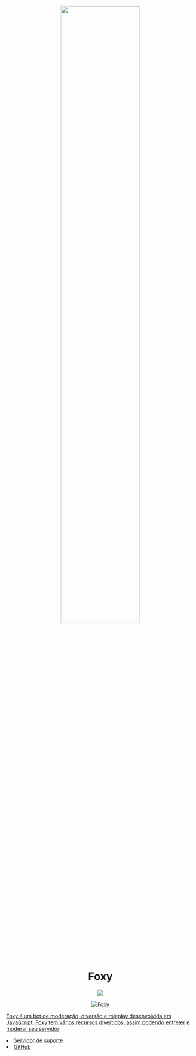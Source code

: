 
<p align="center">
<img width="65%" src="https://cdn.discordapp.com/avatars/762395332863852555/236faa60621cccc3b02aafae5709a053.png?size=1024">
<br>

<h1 align="center">Foxy</h1>


<p align="center">
<a href="https://github.com/WinG4mer/FoxyBot/blob/master/LICENSE"><img src="https://img.shields.io/badge/license-AGPL%20v3-lightgray.svg"></a>
</p>
<p align="center">
<a href="https://top.gg/bot/737044809650274325">
    <img src="https://top.gg/api/widget/737044809650274325.svg" alt="Foxy" />
</a>
</p>
<p>
    <a href="https://github.com/WinG4mer/FoxyBot">
</p>

<html lang="pt-BR">

<body>

Foxy é um bot de moderação, diversão e roleplay desenvolvida em JavaScript, Foxy tem vários recursos divertidos, assim podendo entreter e moderar seu servidor
            </p>
                <li>
                    <a href="https://discord.gg/54eBJcv">Servidor de suporte</a>
                </li>
                                <li>
                    <a href="https://github.com/WinG4mer">GitHub</a>
                </li>
                
</body>
</html>